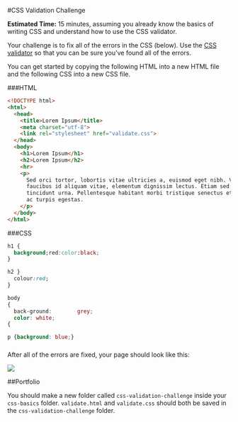 #CSS Validation Challenge

**Estimated Time:** 15 minutes, assuming you already know the basics of writing CSS and understand how to use the CSS validator.

Your challenge is to fix all of the errors in the CSS (below). Use the [CSS validator](http://jigsaw.w3.org/css-validator/) so that you can be sure you've found all of the errors.

You can get started by copying the following HTML into a new HTML file and the following CSS into a new CSS file.

###HTML

```html
<!DOCTYPE html>
<html>
  <head>
    <title>Lorem Ipsum</title>
    <meta charset="utf-8">
    <link rel="stylesheet" href="validate.css">
  </head>
  <body>
    <h1>Lorem Ipsum</h1>
    <h2>Lorem Ipsum</h2> 
    <hr>
    <p>
      Sed orci tortor, lobortis vitae ultricies a, euismod eget nibh. Vivamus urna lacus, 
      faucibus id aliquam vitae, elementum dignissim lectus. Etiam sed mauris eros, placerat 
      tincidunt urna. Pellentesque habitant morbi tristique senectus et netus et malesuada fames 
      ac turpis egestas.
    </p>
  </body>
</html>
```

###CSS
```css
h1 {
  background;red:color:black;
}

h2 }
  colour:red;
}

body 
{
  back-ground:        grey;
  color: white;
{

p {background: blue;}
```

###
After all of the errors are fixed, your page should look like this:

![](http://christensenacademy.org/modules/css-basics/challenges/validation-challenge.png)

##Portfolio

You should make a new folder called `css-validation-challenge` inside your `css-basics` folder. `validate.html` and `validate.css` should both be saved in the `css-validation-challenge` folder.
